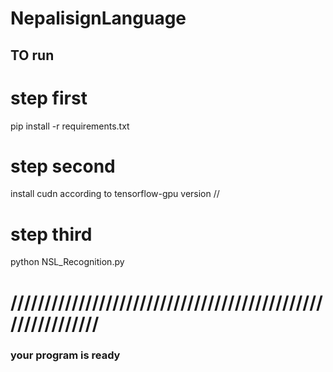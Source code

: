 # NepalisignLanguage
## TO run 
# step first
  pip install -r requirements.txt
# step second 
  install cudn according to tensorflow-gpu version //
# step third
  python NSL_Recognition.py


# ///////////////////////////////////////////////////////////
### your program is  ready
